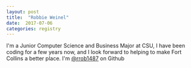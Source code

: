 ```yaml
---
layout: post
title:  "Robbie Weinel"
date:  2017-07-06
categories: registry
---
```

I'm a Junior Computer Science and Business Major at CSU, I have been coding for a few years now, and I look forward to helping to make Fort Collins a better place. 
I'm  <a href="https://github.com/rrob1487">@rrob1487</a> on Github
